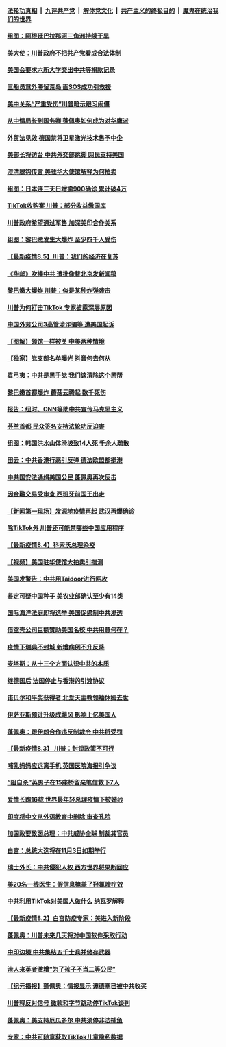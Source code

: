 ####  [法轮功真相](../../../../basic/blob/master/README.md?t=08060131) &nbsp;|&nbsp; [九评共产党](../../../../9ping.md/blob/master/README.md?t=08060131) &nbsp;|&nbsp; [解体党文化](../../../../jtdwh.md/blob/master/README.md?t=08060131)  &nbsp;|&nbsp; [共产主义的终极目的](../../../../gczydzjmd.md/blob/master/README.md?t=08060131) &nbsp;|&nbsp; [魔鬼在统治我们的世界](../../../../mgztzwmdsj.md/blob/master/README.md?t=08060131) 

#### [组图：阿根廷巴拉那河三角洲持续干旱](../pages/nsc418/n12308676.md?t=08060131) 

#### [美大使：川普政府不把共产党看成合法体制](../pages/nsc418/n12309039.md?t=08060131) 

#### [美国会要求六所大学交出中共等捐款记录](../pages/nsc418/n12308964.md?t=08060131) 

#### [三船员意外滞留荒岛 画SOS成功引救援](../pages/nsc418/n12307678.md?t=08060131) 

#### [美中关系“严重受伤”川普暗示跟习闹僵](../pages/nsc418/n12308293.md?t=08060131) 

#### [从中情局长到国务卿 蓬佩奥如何成为对华鹰派](../pages/nsc418/n12308567.md?t=08060131) 

#### [外贸法见效 德国禁将卫星激光技术售予中企](../pages/nsc418/n12307412.md?t=08060131) 

#### [美部长将访台 中共外交部跳脚 网民支持美国](../pages/nsc418/n12308245.md?t=08060131) 

#### [澄清脱钩传言 美驻华大使馆解释为何拍卖](../pages/nsc418/n12308463.md?t=08060131) 

#### [组图：日本连三天日增逾900确诊 累计破4万](../pages/nsc418/n12305853.md?t=08060131) 

#### [TikTok收购案 川普：部分收益缴国库](../pages/nsc418/n12308403.md?t=08060131) 

#### [川普政府希望通过军售 加深美印合作关系](../pages/nsc418/n12308336.md?t=08060131) 

#### [组图：黎巴嫩发生大爆炸 至少四千人受伤](../pages/nsc418/n12307952.md?t=08060131) 

#### [【最新疫情8.5】川普：我们的经济在复苏](../pages/nsc418/n12307186.md?t=08060131) 

#### [《华邮》吹捧中共 遭批像替北京发新闻稿](../pages/nsc418/n12307996.md?t=08060131) 

#### [黎巴嫩大爆炸 川普：似是某种炸弹袭击](../pages/nsc418/n12307535.md?t=08060131) 

#### [川普为何打击TikTok 专家披露深层原因](../pages/nsc418/n12306603.md?t=08060131) 

#### [中国外劳公司3高管涉诈骗等 遭美国起诉](../pages/nsc418/n12307276.md?t=08060131) 

#### [【图解】领馆一样被关 中美两种情境](../pages/nsc418/n12306916.md?t=08060131) 

#### [【独家】党支部名单曝光 抖音何去何从](../pages/nsc418/n12306881.md?t=08060131) 

#### [袁弓夷：中共是黑手党 我们该清除这个黑帮](../pages/nsc418/n12306940.md?t=08060131) 

#### [黎巴嫩首都爆炸 蘑菇云腾起 数千死伤](../pages/nsc418/n12306655.md?t=08060131) 

#### [报告：纽时、CNN等助中共宣传马克思主义](../pages/nsc418/n12306276.md?t=08060131) 

#### [芬兰首都 民众签名支持法轮功反迫害](../pages/nsc418/n12303719.md?t=08060131) 

#### [组图：韩国洪水山体滑坡致14人死 千余人疏散](../pages/nsc418/n12306362.md?t=08060131) 

#### [田云：中共香港行恶引反弹 德法欧盟都挺港](../pages/nsc418/n12304890.md?t=08060131) 

#### [中共国安法通缉美国公民 蓬佩奥再次反击](../pages/nsc418/n12306463.md?t=08060131) 

#### [因金融交易受审查 西班牙前国王出走](../pages/nsc418/n12306174.md?t=08060131) 

#### [【新闻第一现场】发源地疫情再起 武汉再爆确诊](../pages/nsc418/n12306007.md?t=08060131) 

#### [除TikTok外 川普还可能禁哪些中国应用程序](../pages/nsc418/n12306153.md?t=08060131) 

#### [【最新疫情8.4】科索沃总理染疫](../pages/nsc418/n12304636.md?t=08060131) 

#### [【视频】美国驻华使馆大拍卖引揣测](../pages/nsc418/n12305262.md?t=08060131) 

#### [美国发警告：中共用Taidoor进行网攻](../pages/nsc418/n12305501.md?t=08060131) 

#### [鉴定可疑中国种子 美农业部确认至少有14类](../pages/nsc418/n12305491.md?t=08060131) 

#### [国际海洋法庭即将选举 美国促遏制中共渗透](../pages/nsc418/n12305186.md?t=08060131) 

#### [借空壳公司巨额赞助美国名校 中共用意何在？](../pages/nsc418/n12304472.md?t=08060131) 

#### [疫情下瑞典不封城 新增病例不升反降](../pages/nsc418/n12304215.md?t=08060131) 

#### [麦塔斯：从十三个方面认识中共的本质](../pages/nsc418/n12304082.md?t=08060131) 

#### [继德国后 法国停止与香港的引渡协议](../pages/nsc418/n12303960.md?t=08060131) 

#### [诺贝尔和平奖获得者 北爱天主教领袖休姆去世](../pages/nsc418/n12303937.md?t=08060131) 

#### [伊萨亚斯预计升级成飓风 影响上亿美国人](../pages/nsc418/n12303930.md?t=08060131) 

#### [蓬佩奥：跟伊朗合作违反制裁令 中共将受罚](../pages/nsc418/n12303947.md?t=08060131) 

#### [【最新疫情8.3】 川普：封锁政策不可行](../pages/nsc418/n12299879.md?t=08060131) 

#### [哺乳妈妈应远离手机 英国医院海报引争议](../pages/nsc418/n12303737.md?t=08060131) 

#### [“阻自杀”英男子在15座桥留亲笔信救下7人](../pages/nsc418/n12303703.md?t=08060131) 

#### [爱情长跑16载 世界最年轻总理疫情下披婚纱](../pages/nsc418/n12303668.md?t=08060131) 

#### [印度将中文从外语教育中删除 审查孔院](../pages/nsc418/n12303551.md?t=08060131) 

#### [加国政要致函总理：中共威胁全球 制裁其官员](../pages/nsc418/n12298338.md?t=08060131) 

#### [白宫：总统大选将在11月3日如期举行](../pages/nsc418/n12302944.md?t=08060131) 

#### [瑞士外长：中共侵犯人权 西方世界将果断回应](../pages/nsc418/n12302289.md?t=08060131) 

#### [美20名一线医生：假信息掩盖了羟氯喹疗效](../pages/nsc418/n12301892.md?t=08060131) 

#### [中共利用TikTok对美国人做什么 纳瓦罗解释](../pages/nsc418/n12301755.md?t=08060131) 

#### [【最新疫情8.2】白宫防疫专家：美进入新阶段](../pages/nsc418/n12296613.md?t=08060131) 

#### [蓬佩奥：川普未来几天将对中国软件采取行动](../pages/nsc418/n12301427.md?t=08060131) 

#### [中印边境 中共集结五千士兵并储存武器](../pages/nsc418/n12301559.md?t=08060131) 

#### [港人来英者激增“为了孩子不当二等公民”](../pages/nsc418/n12301145.md?t=08060131) 

#### [【纪元播报】蓬佩奥：情报显示 谭德塞已被中共收买](../pages/nsc418/n12301248.md?t=08060131) 

#### [川普释反对信号 微软和字节跳动停TikTok谈判](../pages/nsc418/n12301273.md?t=08060131) 

#### [蓬佩奥：美支持厄瓜多尔 中共须停非法捕鱼](../pages/nsc418/n12301249.md?t=08060131) 

#### [专家：中共可随意获取TikTok儿童隐私数据](../pages/nsc418/n12300312.md?t=08060131) 

